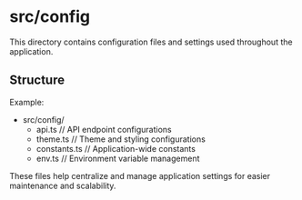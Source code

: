 # src/config

This directory contains configuration files and settings used throughout the application.

## Structure

Example:

- src/config/
    - api.ts         // API endpoint configurations
    - theme.ts       // Theme and styling configurations
    - constants.ts   // Application-wide constants
    - env.ts         // Environment variable management

These files help centralize and manage application settings for easier maintenance and scalability.
